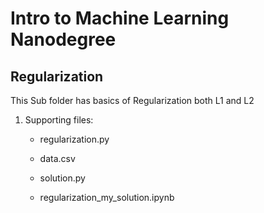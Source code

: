 # Intro to Machine Learning Nanodegree

## Regularization

This Sub folder has basics of Regularization both L1 and L2

1. Supporting files:

    - regularization.py

    - data.csv

    - solution.py
    
    - regularization_my_solution.ipynb



```python

```
